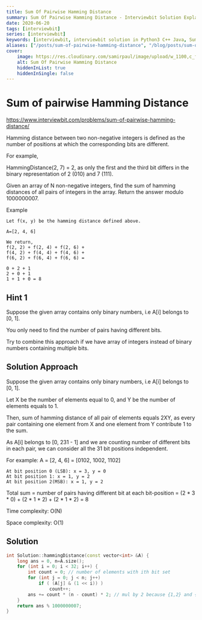 ```yaml
---
title: Sum Of Pairwise Hamming Distance
summary: Sum Of Pairwise Hamming Distance - Interviewbit Solution Explained
date: 2020-06-20
tags: [interviewbit]
series: [interviewbit]
keywords: [interviewbit, interviewbit solution in Python3 C++ Java, Sum Of Pairwise Hamming Distance solution]
aliases: ["/posts/sum-of-pairwise-hamming-distance", "/blog/posts/sum-of-pairwise-hamming-distance", "/sum-of-pairwise-hamming-distance"]
cover:
    image: https://res.cloudinary.com/samirpaul/image/upload/w_1100,c_fit,co_rgb:FFFFFF,l_text:Arial_70_bold:Sum Of Pairwise Hamming Distance - Solution Explained/problem-solving.webp
    alt: Sum Of Pairwise Hamming Distance
    hiddenInList: true
    hiddenInSingle: false
---
```


# Sum of pairwise Hamming Distance

https://www.interviewbit.com/problems/sum-of-pairwise-hamming-distance/


Hamming distance between two non-negative integers is defined as the number of positions at which the corresponding bits are different.

For example,

HammingDistance(2, 7) = 2, as only the first and the third bit differs in the binary representation of 2 (010) and 7 (111).

Given an array of N non-negative integers, find the sum of hamming distances of all pairs of integers in the array.
Return the answer modulo 1000000007.

Example
```
Let f(x, y) be the hamming distance defined above.

A=[2, 4, 6]

We return,
f(2, 2) + f(2, 4) + f(2, 6) + 
f(4, 2) + f(4, 4) + f(4, 6) +
f(6, 2) + f(6, 4) + f(6, 6) = 

0 + 2 + 1
2 + 0 + 1
1 + 1 + 0 = 8
```

## Hint 1

Suppose the given array contains only binary numbers, i.e A[i] belongs to [0, 1].

You only need to find the number of pairs having different bits.

Try to combine this approach if we have array of integers instead of binary numbers containing multiple bits.

## Solution Approach

Suppose the given array contains only binary numbers, i.e A[i] belongs to [0, 1].

Let X be the number of elements equal to 0, and Y be the number of elements equals to 1.

Then, sum of hamming distance of all pair of elements equals 2XY, as every pair containing one element from X and one element from Y contribute 1 to the sum.

As A[i] belongs to [0, 231 - 1] and we are counting number of different bits in each pair, we can consider all the 31 bit positions independent.

For example:
A = [2, 4, 6] = [0102, 1002, 1102]</p>

```
At bit position 0 (LSB): x = 3, y = 0
At bit position 1: x = 1, y = 2
At bit position 2(MSB): x = 1, y = 2
```

Total sum = number of pairs having different bit at each bit-position = (2 * 3 * 0) + (2 * 1 * 2) + (2 * 1 * 2) = 8

Time complexity: O(N)

Space complexity: O(1)


## Solution

```cpp
int Solution::hammingDistance(const vector<int> &A) {
    long ans = 0, n=A.size();
    for (int i = 0; i < 32; i++) {
        int count = 0; // number of elements with ith bit set
        for (int j = 0; j < n; j++)
            if ( (A[j] & (1 << i)) )
                count++;
        ans += count * (n - count) * 2; // mul by 2 because {1,2} and {2,1} different pairs
    }
    return ans % 1000000007;
}
```
